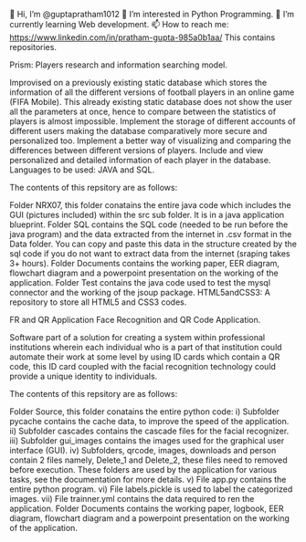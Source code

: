 👋 Hi, I’m @guptapratham1012
👀 I’m interested in Python Programming.
🌱 I’m currently learning Web development.
📫 How to reach me: https://www.linkedin.com/in/pratham-gupta-985a0b1aa/
This contains repositories.

Prism:
Players research and information searching model.

Improvised on a previously existing static database which stores the information of all the different versions of football players in an online game (FIFA Mobile). This already existing static database does not show the user all the parameters at once, hence to compare between the statistics of players is almost impossible. Implement the storage of different accounts of different users making the database comparatively more secure and personalized too. Implement a better way of visualizing and comparing the differences between different versions of players. Include and view personalized and detailed information of each player in the database. Languages to be used: JAVA and SQL.

The contents of this repsitory are as follows:

Folder NRX07, this folder conatains the entire java code which includes the GUI (pictures included) within the src sub folder. It is in a java application blueprint.
Folder SQL contains the SQL code (needed to be run before the java program) and the data extracted from the internet in .csv format in the Data folder. You can copy and paste this data in the structure created by the sql code if you do not want to extract data from the internet (sraping takes 3+ hours).
Folder Documents contains the working paper, EER diagram, flowchart diagram and a powerpoint presentation on the working of the application.
Folder Test contains the java code used to test the mysql connector and the working of the jsoup package.
HTML5andCSS3:
A repository to store all HTML5 and CSS3 codes.

FR and QR Application
Face Recognition and QR Code Application.

Software part of a solution for creating a system within professional institutions wherein each individual who is a part of that institution could automate their work at some level by using ID cards which contain a QR code, this ID card coupled with the facial recognition technology could provide a unique identity to individuals.

The contents of this repsitory are as follows:

Folder Source, this folder conatains the entire python code:
i) Subfolder pycache contains the cache data, to improve the speed of the application.
ii) Subfolder cascades contains the cascade files for the facial recognizer.
iii) Subfolder gui_images contains the images used for the graphical user interface (GUI).
iv) Subfolders, qrcode, images, downloads and person contain 2 files namely, Delete_1 and Delete_2, these files need to removed before execution. These folders are used by the application for various tasks, see the documentation for more details.
v) File app.py contains the entire python program.
vi) File labels.pickle is used to label the categorized images.
vii) File trainner.yml contains the data required to ren the application.
Folder Documents contains the working paper, logbook, EER diagram, flowchart diagram and a powerpoint presentation on the working of the application.
